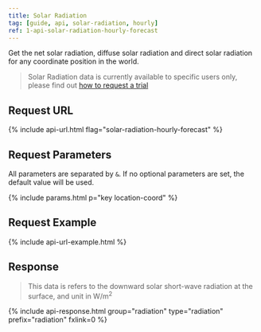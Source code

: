 ```yaml
---
title: Solar Radiation
tag: [guide, api, solar-radiation, hourly]
ref: 1-api-solar-radiation-hourly-forecast
---
```


Get the net solar radiation, diffuse solar radiation and direct solar radiation for any coordinate position in the world.

> Solar Radiation data is currently available to specific users only, please find out [how to request a trial](https://blog.qweather.com/announce/solar-radiation-trial/)

## Request URL

{% include api-url.html flag="solar-radiation-hourly-forecast" %}

## Request Parameters

All parameters are separated by `&`. If no optional parameters are set, the default value will be used.

{% include params.html p="key location-coord" %}

## Request Example

{% include api-url-example.html %}

## Response

> This data is refers to the downward solar short-wave radiation at the surface, and unit in W/m<sup>2</sup>

{% include api-response.html group="radiation" type="radiation" prefix="radiation" fxlink=0 %}
